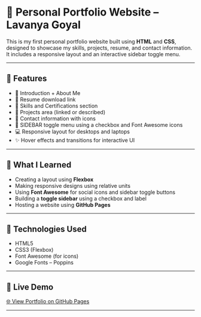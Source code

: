 # 💼 Personal Portfolio Website – Lavanya Goyal

This is my first personal portfolio website built using **HTML** and **CSS**, designed to showcase my skills, projects, resume, and contact information. It includes a responsive layout and an interactive sidebar toggle menu.

---

## 🧾 Features

- 👋 Introduction + About Me
- 📄 Resume download link
- 🧠 Skills and Certifications section
- 📁 Projects area (linked or described)
- 📩 Contact information with icons
- 🎯 SIDEBAR toggle menu using a checkbox and Font Awesome icons
- 💻 Responsive layout for desktops and laptops
- ✨ Hover effects and transitions for interactive UI

---

## 🧠 What I Learned

- Creating a layout using **Flexbox**
- Making responsive designs using relative units
- Using **Font Awesome** for social icons and sidebar toggle buttons
- Building a **toggle sidebar** using a checkbox and label
- Hosting a website using **GitHub Pages**

---

## 🔧 Technologies Used

- HTML5
- CSS3 (Flexbox)
- Font Awesome (for icons)
- Google Fonts – Poppins

---
## 🔗 Live Demo

[🌐 View Portfolio on GitHub Pages](https://lavanya-goyal-6378.github.io/)

---

